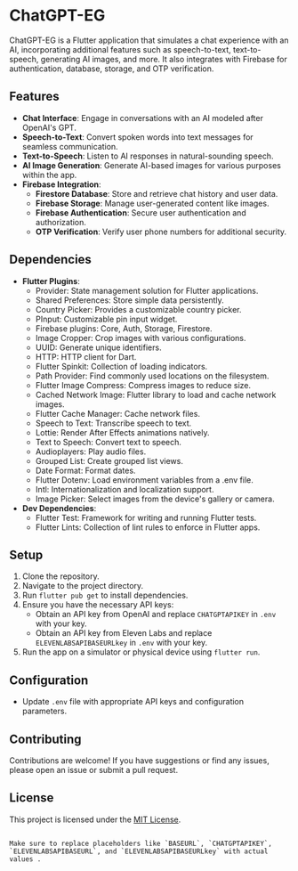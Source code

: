 # ChatGPT-EG

ChatGPT-EG is a Flutter application that simulates a chat experience with an AI, incorporating additional features such as speech-to-text, text-to-speech, generating AI images, and more. It also integrates with Firebase for authentication, database, storage, and OTP verification.

## Features

- **Chat Interface**: Engage in conversations with an AI modeled after OpenAI's GPT.
- **Speech-to-Text**: Convert spoken words into text messages for seamless communication.
- **Text-to-Speech**: Listen to AI responses in natural-sounding speech.
- **AI Image Generation**: Generate AI-based images for various purposes within the app.
- **Firebase Integration**:
  - **Firestore Database**: Store and retrieve chat history and user data.
  - **Firebase Storage**: Manage user-generated content like images.
  - **Firebase Authentication**: Secure user authentication and authorization.
  - **OTP Verification**: Verify user phone numbers for additional security.
  
## Dependencies

- **Flutter Plugins**:
  - Provider: State management solution for Flutter applications.
  - Shared Preferences: Store simple data persistently.
  - Country Picker: Provides a customizable country picker.
  - PInput: Customizable pin input widget.
  - Firebase plugins: Core, Auth, Storage, Firestore.
  - Image Cropper: Crop images with various configurations.
  - UUID: Generate unique identifiers.
  - HTTP: HTTP client for Dart.
  - Flutter Spinkit: Collection of loading indicators.
  - Path Provider: Find commonly used locations on the filesystem.
  - Flutter Image Compress: Compress images to reduce size.
  - Cached Network Image: Flutter library to load and cache network images.
  - Flutter Cache Manager: Cache network files.
  - Speech to Text: Transcribe speech to text.
  - Lottie: Render After Effects animations natively.
  - Text to Speech: Convert text to speech.
  - Audioplayers: Play audio files.
  - Grouped List: Create grouped list views.
  - Date Format: Format dates.
  - Flutter Dotenv: Load environment variables from a .env file.
  - Intl: Internationalization and localization support.
  - Image Picker: Select images from the device's gallery or camera.
- **Dev Dependencies**:
  - Flutter Test: Framework for writing and running Flutter tests.
  - Flutter Lints: Collection of lint rules to enforce in Flutter apps.

## Setup

1. Clone the repository.
2. Navigate to the project directory.
3. Run `flutter pub get` to install dependencies.
4. Ensure you have the necessary API keys:
    - Obtain an API key from OpenAI and replace `CHATGPTAPIKEY` in `.env` with your key.
    - Obtain an API key from Eleven Labs and replace `ELEVENLABSAPIBASEURLkey` in `.env` with your key.
5. Run the app on a simulator or physical device using `flutter run`.

## Configuration

- Update `.env` file with appropriate API keys and configuration parameters.

## Contributing

Contributions are welcome! If you have suggestions or find any issues, please open an issue or submit a pull request.

## License

This project is licensed under the [MIT License](LICENSE).
```

Make sure to replace placeholders like `BASEURL`, `CHATGPTAPIKEY`, `ELEVENLABSAPIBASEURL`, and `ELEVENLABSAPIBASEURLkey` with actual values .